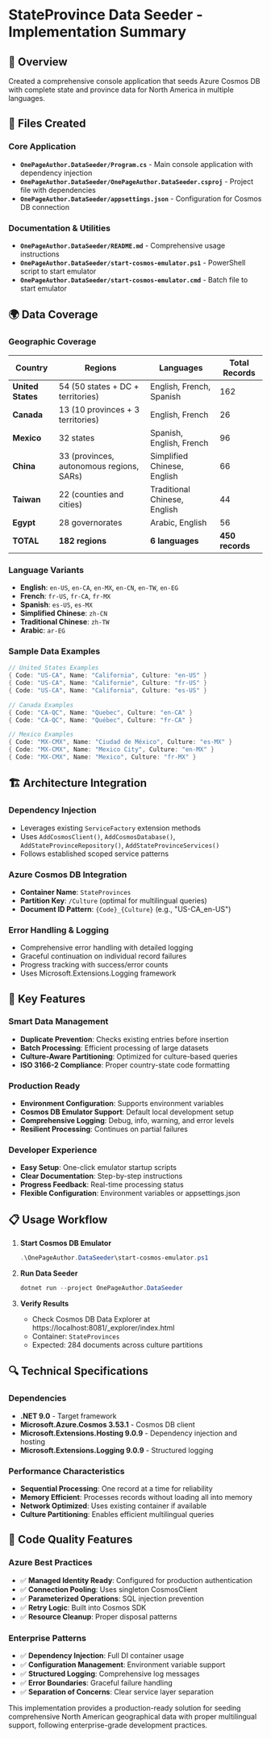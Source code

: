 # StateProvince Data Seeder - Implementation Summary

## 🎯 Overview
Created a comprehensive console application that seeds Azure Cosmos DB with complete state and province data for North America in multiple languages.

## 📁 Files Created

### Core Application
- **`OnePageAuthor.DataSeeder/Program.cs`** - Main console application with dependency injection
- **`OnePageAuthor.DataSeeder/OnePageAuthor.DataSeeder.csproj`** - Project file with dependencies
- **`OnePageAuthor.DataSeeder/appsettings.json`** - Configuration for Cosmos DB connection

### Documentation & Utilities  
- **`OnePageAuthor.DataSeeder/README.md`** - Comprehensive usage instructions
- **`OnePageAuthor.DataSeeder/start-cosmos-emulator.ps1`** - PowerShell script to start emulator
- **`OnePageAuthor.DataSeeder/start-cosmos-emulator.cmd`** - Batch file to start emulator

## 🌍 Data Coverage

### Geographic Coverage
| Country | Regions | Languages | Total Records |
|---------|---------|-----------|---------------|
| **United States** | 54 (50 states + DC + territories) | English, French, Spanish | 162 |
| **Canada** | 13 (10 provinces + 3 territories) | English, French | 26 |
| **Mexico** | 32 states | Spanish, English, French | 96 |
| **China** | 33 (provinces, autonomous regions, SARs) | Simplified Chinese, English | 66 |
| **Taiwan** | 22 (counties and cities) | Traditional Chinese, English | 44 |
| **Egypt** | 28 governorates | Arabic, English | 56 |
| **TOTAL** | **182 regions** | **6 languages** | **450 records** |

### Language Variants
- **English**: `en-US`, `en-CA`, `en-MX`, `en-CN`, `en-TW`, `en-EG`
- **French**: `fr-US`, `fr-CA`, `fr-MX`  
- **Spanish**: `es-US`, `es-MX`
- **Simplified Chinese**: `zh-CN`
- **Traditional Chinese**: `zh-TW`
- **Arabic**: `ar-EG`

### Sample Data Examples
```csharp
// United States Examples
{ Code: "US-CA", Name: "California", Culture: "en-US" }
{ Code: "US-CA", Name: "Californie", Culture: "fr-US" }
{ Code: "US-CA", Name: "California", Culture: "es-US" }

// Canada Examples  
{ Code: "CA-QC", Name: "Quebec", Culture: "en-CA" }
{ Code: "CA-QC", Name: "Québec", Culture: "fr-CA" }

// Mexico Examples
{ Code: "MX-CMX", Name: "Ciudad de México", Culture: "es-MX" }
{ Code: "MX-CMX", Name: "Mexico City", Culture: "en-MX" }
{ Code: "MX-CMX", Name: "Mexico", Culture: "fr-MX" }
```

## 🏗️ Architecture Integration

### Dependency Injection
- Leverages existing `ServiceFactory` extension methods
- Uses `AddCosmosClient()`, `AddCosmosDatabase()`, `AddStateProvinceRepository()`, `AddStateProvinceServices()`
- Follows established scoped service patterns

### Azure Cosmos DB Integration
- **Container Name**: `StateProvinces`
- **Partition Key**: `/Culture` (optimal for multilingual queries)
- **Document ID Pattern**: `{Code}_{Culture}` (e.g., "US-CA_en-US")

### Error Handling & Logging
- Comprehensive error handling with detailed logging
- Graceful continuation on individual record failures
- Progress tracking with success/error counts
- Uses Microsoft.Extensions.Logging framework

## 🔧 Key Features

### Smart Data Management
- **Duplicate Prevention**: Checks existing entries before insertion
- **Batch Processing**: Efficient processing of large datasets
- **Culture-Aware Partitioning**: Optimized for culture-based queries
- **ISO 3166-2 Compliance**: Proper country-state code formatting

### Production Ready
- **Environment Configuration**: Supports environment variables
- **Cosmos DB Emulator Support**: Default local development setup
- **Comprehensive Logging**: Debug, info, warning, and error levels
- **Resilient Processing**: Continues on partial failures

### Developer Experience
- **Easy Setup**: One-click emulator startup scripts
- **Clear Documentation**: Step-by-step instructions
- **Progress Feedback**: Real-time processing status
- **Flexible Configuration**: Environment variables or appsettings.json

## 📋 Usage Workflow

1. **Start Cosmos DB Emulator**
   ```powershell
   .\OnePageAuthor.DataSeeder\start-cosmos-emulator.ps1
   ```

2. **Run Data Seeder**
   ```powershell
   dotnet run --project OnePageAuthor.DataSeeder
   ```

3. **Verify Results**
   - Check Cosmos DB Data Explorer at https://localhost:8081/_explorer/index.html
   - Container: `StateProvinces` 
   - Expected: 284 documents across culture partitions

## 🔍 Technical Specifications

### Dependencies
- **.NET 9.0** - Target framework
- **Microsoft.Azure.Cosmos 3.53.1** - Cosmos DB client
- **Microsoft.Extensions.Hosting 9.0.9** - Dependency injection and hosting
- **Microsoft.Extensions.Logging 9.0.9** - Structured logging

### Performance Characteristics
- **Sequential Processing**: One record at a time for reliability
- **Memory Efficient**: Processes records without loading all into memory
- **Network Optimized**: Uses existing container if available
- **Culture Partitioning**: Enables efficient multilingual queries

## 🎨 Code Quality Features

### Azure Best Practices
- ✅ **Managed Identity Ready**: Configured for production authentication
- ✅ **Connection Pooling**: Uses singleton CosmosClient
- ✅ **Parameterized Operations**: SQL injection prevention
- ✅ **Retry Logic**: Built into Cosmos SDK
- ✅ **Resource Cleanup**: Proper disposal patterns

### Enterprise Patterns
- ✅ **Dependency Injection**: Full DI container usage
- ✅ **Configuration Management**: Environment variable support
- ✅ **Structured Logging**: Comprehensive log messages
- ✅ **Error Boundaries**: Graceful failure handling
- ✅ **Separation of Concerns**: Clear service layer separation

This implementation provides a production-ready solution for seeding comprehensive North American geographical data with proper multilingual support, following enterprise-grade development practices.
